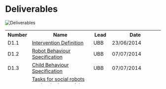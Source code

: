 # Deliverables

![Deliverables](https://dream2020.github.io/DREAM/images/nao-del.jpg)

<table class="style-1" style="height: 174px;" width="425">
<tbody>
<tr>
<th>Number</th>
<th>Name</th>
<th>Lead</th>
<th style="min-width: 150px;">Date</th>
</tr>
<tr>
<td>D1.1</td>
<td><a href="https://dream2020.github.io/DREAM/deliverables/DREAM_Deliverable_D1.1.pdf">Intervention Definition</a></td>
<td>UBB</td>
<td>23/06/2014</td>
</tr>
<tr>
<td>D1.2</td>
<td><a href="https://dream2020.github.io/DREAM/deliverables/DREAM_Deliverable_D1.2.pdf">Robot Behaviour Specification</a></td>
<td>UBB</td>
<td>07/07/2014</td>
</tr>
<tr>
<td>D1.3</td>
<td><a href="https://dream2020.github.io/DREAM/deliverables/DREAM_Deliverable_D1.3.pdf">Child Behaviour Specification</a></td>
<td>UBB</td>
<td>07/07/2014</td>
</tr>
<tr>
<td>D2.1.1</td>
<td><a href="https://dream2020.github.io/DREAM/deliverables/DREAM_Deliverable_2.1.1.pdf">Tasks for social robots on developing social skills (Wizard of Oz system)</a></td>
<td>UBB</td>
<td>06/04/2015</td>
</tr>
<tr>
<td>D2.1.2</td>
<td><a href="https://dream2020.github.io/DREAM/deliverables/DREAM_Deliverable_2.1.2.pdf">Tasks for social robots on developing social skills (Wizard of Oz system)</a></td>
<td>UBB</td>
<td>08/09/2015</td>
</tr>
<tr>
<td>D2.2.1</td>
<td><a href="https://dream2020.github.io/DREAM/deliverables/DREAM-Delivrable-2.2.1-Tools-for-the-assessment-of-child-robot-interaction-and-diagnostics.pdf">Tools for the assessment of child-robot interaction and diagnostics</a></td>
<td>UBB</td>
<td>00/00/2017</td>
</tr>
<tr>
<td>D2.3.1</td>
<td><a href="https://dream2020.github.io/DREAM/deliverables/DREAM-Delivrable-2.3.1Tasks-for-social-robots-in-developing-social-skills-draft-1.pdf">Tasks for social robots (supervised autonomous version) on developing social skills</a></td>
<td>UBB</td>
<td>00/00/2017</td>
</tr>
<tr>
<td>D3.1</td>
<td><a href="https://dream2020.github.io/DREAM/deliverables/DREAM_Deliverable_D3.1.pdf">System Architecture</a></td>
<td>HIS</td>
<td>1/10/2014</td>
</tr>
<tr>
<td>D3.2</td>
<td><a href="https://dream2020.github.io/DREAM/deliverables/DREAM_Deliverable_D3.2.pdf">Software Engineering Standards</a></td>
<td>HIS</td>
<td>24/09/2014</td>
</tr>
<tr>
<td>D3.3</td>
<td><a href="https://dream2020.github.io/DREAM/deliverables/DREAM_Deliverable_D3.3.pdf">Quality Assurance Procedures</a></td>
<td>HIS</td>
<td>24/09/2014</td>
</tr>
<tr>
<td>D3.4.1</td>
<td><a href="https://dream2020.github.io/DREAM/deliverables/DREAM_Deliverable_D3.4.1.pdf">System Integration Progress Report</a></td>
<td>HIS</td>
<td>20/4/2015</td>
</tr>
<tr>
<td>D3.4.2</td>
<td><a href="https://dream2020.github.io/DREAM/deliverables/D3.4.2.pdf">System Integration Progress Report</a></td>
<td>HIS</td>
<td>18/4/2016</td>
</tr>
<tr>
<td>D3.4.3</td>
<td><a href="https://dream2020.github.io/DREAM/deliverables/D3.4.3-Deliverable.pdf">System Integration Progress Report</a></td>
<td>HIS</td>
<td>7/4/2017</td>
</tr>
<tr>
<td>D4.1</td>
<td><a href="https://dream2020.github.io/DREAM/deliverables/DREAM_Deliverable_D4.1.pdf">Sensorized Therapy Room Design and Algorithms for Data Sensing and Interpretation</a></td>
<td>PORT</td>
<td>01/04/2015</td>
</tr>
<tr>
<td>D4.2.1</td>
<td><a href="https://dream2020.github.io/DREAM/deliverables/D4.2-Deliverable_1.0.pdf">Evaluation of multi-sensory data perception</a></td>
<td>PORT</td>
<td>01/04/2015</td>
</tr>
<tr>
<td>D4.2.2</td>
<td><a href="https://dream2020.github.io/DREAM/deliverables/DREAM_Deliverable_D4.2.2-new.pdf">Evaluation of multi-sensory data perception</a></td>
<td>PORT</td>
<td>01/04/2016</td>
</tr>
<tr>
<td>D4.3.1</td>
<td><a href="https://dream2020.github.io/DREAM/deliverables/DREAM_Deliverable_D4.3.1-1.pdf" target="_blank" rel="noopener noreferrer">Evaluation of multi-sensory data fusion and
interpretation</a></td>
<td>PORT</td>
<td>20/01/2016</td>
</tr>
<tr>
<td>D4.3.2</td>
<td><a href="https://dream2020.github.io/DREAM/deliverables/D4.3.2-Evaluation-of-multi-sensory-data-fusion-and-interpretation.pdf" target="_blank" rel="noopener noreferrer">Evaluation of multi-modal data fusion and interpretation</a></td>
<td>PORT</td>
<td>01/04/2017</td>
</tr>
<tr>
<td>D5.1</td>
<td><a href="https://dream2020.github.io/DREAM/deliverables/Deliverable-D8.2-DREAM-23_05_2017-v2.2.pdf" target="_blank" rel="noopener noreferrer">Mapping from percepts to child behaviours</a></td>
<td>HIS</td>
<td>12/04/2016</td>
</tr>
<tr>
<td>D5.2</td>
<td><a href="https://dream2020.github.io/DREAM/deliverables/D5.2.pdf" target="_blank" rel="noopener noreferrer">Behaviour assessment model</a></td>
<td>HIS</td>
<td>31/01/2017</td>
</tr>
<tr>
<td>D5.4</td>
<td><a href="https://dream2020.github.io/DREAM/deliverables/D5.4.pdf" target="_blank" rel="noopener noreferrer">Diagnostic Tools</a></td>
<td>HIS</td>
<td>31/03/2017</td>
</tr>
<tr>
<td>D6.1</td>
<td><a href="https://dream2020.github.io/DREAM/deliverables/D6.1-Deliverable.pdf">Reactive Subsystem</a></td>
<td>PLYM</td>
<td>01/10/2015</td>
</tr>
<tr>
<td>D6.2</td>
<td><a href="https://dream2020.github.io/DREAM/deliverables/DREAM_Deliverable_D6.2.pdf">Attention Subsystem</a></td>
<td>PLYM</td>
<td>30/03/2016</td>
</tr>
<tr>
<td>D6.3.1</td>
<td><a href="https://dream2020.github.io/DREAM/deliverables/D6.3.1-Deliverable.pdf">Deliberative Subsystem</a></td>
<td>VUB</td>
<td>25/3/2015</td>
</tr>
<tr>
<td>D6.3.2</td>
<td><a href="https://dream2020.github.io/DREAM/deliverables/DREAM_Deliverable_D6.3.2.pdf">Deliberative Subsystem</a></td>
<td>VUB</td>
<td>30/03/2016</td>
</tr>
<tr>
<td>D6.3.3</td>
<td><a href="https://dream2020.github.io/DREAM/deliverables/D6.3.3-Deliverable.pdf">Deliberative Subsystem</a></td>
<td>VUB</td>
<td>30/03/2017</td>
</tr>
<tr>
<td>D6.4.1</td>
<td><a href="https://dream2020.github.io/DREAM/deliverables/D6.4.1-Deliverable.pdf">Expression and Actuation Subsystem</a></td>
<td>VUB</td>
<td>25/3/2015</td>
</tr>
<tr>
<td>D6.4.2</td>
<td><a href="https://dream2020.github.io/DREAM/deliverables/DREAM_Deliverable_D6.4.2.pdf">Expression and Actuation Subsystem</a></td>
<td>VUB</td>
<td>01/04/2016</td>
</tr>
<tr>
<td>D6.4.3</td>
<td><a href="https://dream2020.github.io/DREAM/deliverables/D6.4.3-Deliverable.pdf">Expression and Actuation Subsystem</a></td>
<td>VUB</td>
<td>01/4/2017</td>
</tr>
<tr>
<td>D7.1</td>
<td><a href="https://dream2020.github.io/DREAM/deliverables/DREAM_Deliverable_D7.11.pdf">Robot Ethics Manual</a></td>
<td>DMU</td>
<td>18/03/2015</td>
</tr>
<tr>
<td>D7.2.1</td>
<td><a href="https://dream2020.github.io/DREAM/deliverables/DREAM_Deliverable_D7.2.1.pdf">Ethics white book for child-robot interaction for children with ASD</a></td>
<td>DMU</td>
<td>01/04/2016</td>
</tr>
<tr>
<td>D7.2.2</td>
<td><a href="https://dream2020.github.io/DREAM/deliverables/original-FINAL-D7.2-The-Ethics-of-Child-Robot-Interaction-1-March-2017.pdf">Ethics white book for child-robot interaction for children with ASD</a></td>
<td>DMU</td>
<td>01/03/2017</td>
</tr>
<tr>
<td>D8.1</td>
<td><a href="https://dream2020.github.io/DREAM/deliverables/DREAM_Deliverable_D8.1.pdf">Dissemination means: project website, social media and leaflets</a></td>
<td>VUB</td>
<td>08/09/2014</td>
</tr>
<tr>
<td>D8.2</td>
<td><a href="https://dream2020.github.io/DREAM/deliverables/Deliverable-D8.2-DREAM-22_05_2017-v2.2.pdf">Short Term Exploitation: First Results</a></td>
<td>SBR</td>
<td>31/03/2017</td>
</tr>
<tr>
<td>D9.3</td>
<td><a href="https://dream2020.github.io/DREAM/deliverables/DREAM.D93.pdf">Intermediate progress report</a></td>
<td>HIS</td>
<td>30/09/2017</td>
</tr>
</tbody>
</table>
